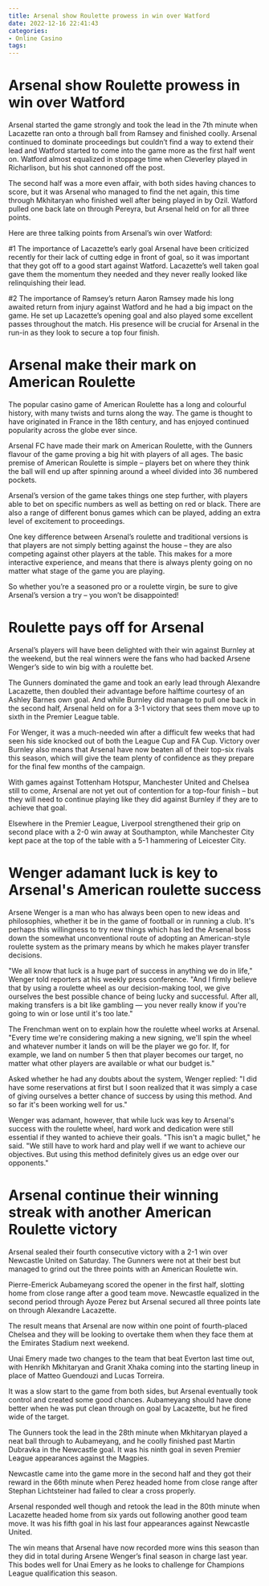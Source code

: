 ```yaml
---
title: Arsenal show Roulette prowess in win over Watford
date: 2022-12-16 22:41:43
categories:
- Online Casino
tags:
---
```



#  Arsenal show Roulette prowess in win over Watford

Arsenal started the game strongly and took the lead in the 7th minute when Lacazette ran onto a through ball from Ramsey and finished coolly. Arsenal continued to dominate proceedings but couldn’t find a way to extend their lead and Watford started to come into the game more as the first half went on. Watford almost equalized in stoppage time when Cleverley played in Richarlison, but his shot cannoned off the post.

The second half was a more even affair, with both sides having chances to score, but it was Arsenal who managed to find the net again, this time through Mkhitaryan who finished well after being played in by Ozil. Watford pulled one back late on through Pereyra, but Arsenal held on for all three points.

Here are three talking points from Arsenal’s win over Watford:

#1 The importance of Lacazette’s early goal
Arsenal have been criticized recently for their lack of cutting edge in front of goal, so it was important that they got off to a good start against Watford. Lacazette’s well taken goal gave them the momentum they needed and they never really looked like relinquishing their lead.

#2 The importance of Ramsey’s return
Aaron Ramsey made his long awaited return from injury against Watford and he had a big impact on the game. He set up Lacazette’s opening goal and also played some excellent passes throughout the match. His presence will be crucial for Arsenal in the run-in as they look to secure a top four finish.

#  Arsenal make their mark on American Roulette

The popular casino game of American Roulette has a long and colourful history, with many twists and turns along the way. The game is thought to have originated in France in the 18th century, and has enjoyed continued popularity across the globe ever since.

Arsenal FC have made their mark on American Roulette, with the Gunners flavour of the game proving a big hit with players of all ages. The basic premise of American Roulette is simple – players bet on where they think the ball will end up after spinning around a wheel divided into 36 numbered pockets.

Arsenal’s version of the game takes things one step further, with players able to bet on specific numbers as well as betting on red or black. There are also a range of different bonus games which can be played, adding an extra level of excitement to proceedings.

One key difference between Arsenal’s roulette and traditional versions is that players are not simply betting against the house – they are also competing against other players at the table. This makes for a more interactive experience, and means that there is always plenty going on no matter what stage of the game you are playing.

So whether you’re a seasoned pro or a roulette virgin, be sure to give Arsenal’s version a try – you won’t be disappointed!

#  Roulette pays off for Arsenal

Arsenal’s players will have been delighted with their win against Burnley at the weekend, but the real winners were the fans who had backed Arsene Wenger’s side to win big with a roulette bet.

The Gunners dominated the game and took an early lead through Alexandre Lacazette, then doubled their advantage before halftime courtesy of an Ashley Barnes own goal. And while Burnley did manage to pull one back in the second half, Arsenal held on for a 3-1 victory that sees them move up to sixth in the Premier League table.

For Wenger, it was a much-needed win after a difficult few weeks that had seen his side knocked out of both the League Cup and FA Cup. Victory over Burnley also means that Arsenal have now beaten all of their top-six rivals this season, which will give the team plenty of confidence as they prepare for the final few months of the campaign.

With games against Tottenham Hotspur, Manchester United and Chelsea still to come, Arsenal are not yet out of contention for a top-four finish – but they will need to continue playing like they did against Burnley if they are to achieve that goal.

Elsewhere in the Premier League, Liverpool strengthened their grip on second place with a 2-0 win away at Southampton, while Manchester City kept pace at the top of the table with a 5-1 hammering of Leicester City.

#  Wenger adamant luck is key to Arsenal's American roulette success 

Arsene Wenger is a man who has always been open to new ideas and philosophies, whether it be in the game of football or in running a club. It's perhaps this willingness to try new things which has led the Arsenal boss down the somewhat unconventional route of adopting an American-style roulette system as the primary means by which he makes player transfer decisions.

"We all know that luck is a huge part of success in anything we do in life," Wenger told reporters at his weekly press conference. "And I firmly believe that by using a roulette wheel as our decision-making tool, we give ourselves the best possible chance of being lucky and successful. After all, making transfers is a bit like gambling — you never really know if you're going to win or lose until it's too late."

The Frenchman went on to explain how the roulette wheel works at Arsenal. "Every time we're considering making a new signing, we'll spin the wheel and whatever number it lands on will be the player we go for. If, for example, we land on number 5 then that player becomes our target, no matter what other players are available or what our budget is."

Asked whether he had any doubts about the system, Wenger replied: "I did have some reservations at first but I soon realized that it was simply a case of giving ourselves a better chance of success by using this method. And so far it's been working well for us."

Wenger was adamant, however, that while luck was key to Arsenal's success with the roulette wheel, hard work and dedication were still essential if they wanted to achieve their goals. "This isn't a magic bullet," he said. "We still have to work hard and play well if we want to achieve our objectives. But using this method definitely gives us an edge over our opponents."

#  Arsenal continue their winning streak with another American Roulette victory

Arsenal sealed their fourth consecutive victory with a 2-1 win over Newcastle United on Saturday. The Gunners were not at their best but managed to grind out the three points with an American Roulette win.

Pierre-Emerick Aubameyang scored the opener in the first half, slotting home from close range after a good team move. Newcastle equalized in the second period through Ayoze Perez but Arsenal secured all three points late on through Alexandre Lacazette.

The result means that Arsenal are now within one point of fourth-placed Chelsea and they will be looking to overtake them when they face them at the Emirates Stadium next weekend.

Unai Emery made two changes to the team that beat Everton last time out, with Henrikh Mkhitaryan and Granit Xhaka coming into the starting lineup in place of Matteo Guendouzi and Lucas Torreira.

It was a slow start to the game from both sides, but Arsenal eventually took control and created some good chances. Aubameyang should have done better when he was put clean through on goal by Lacazette, but he fired wide of the target.

The Gunners took the lead in the 28th minute when Mkhitaryan played a neat ball through to Aubameyang, and he coolly finished past Martin Dubravka in the Newcastle goal. It was his ninth goal in seven Premier League appearances against the Magpies.

Newcastle came into the game more in the second half and they got their reward in the 66th minute when Perez headed home from close range after Stephan Lichtsteiner had failed to clear a cross properly.

Arsenal responded well though and retook the lead in the 80th minute when Lacazette headed home from six yards out following another good team move. It was his fifth goal in his last four appearances against Newcastle United.

The win means that Arsenal have now recorded more wins this season than they did in total during Arsene Wenger’s final season in charge last year. This bodes well for Unai Emery as he looks to challenge for Champions League qualification this season.
